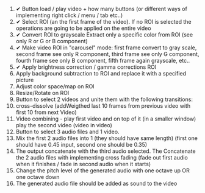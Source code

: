 1. ✔ Button load / play video + how many buttons (or different ways of implementing right click / menu / tab etc..)
2. ✔ Select ROI (an the first frame of the video). If no ROI is selected the operations are going to be applied on the entire video
3. ✔ Convert ROI to grayscale
   Extract only a specific color from ROI (see only R or G or B component)
4. ✔ Make video ROI in "carousel" mode: first frame convert to gray scale, second frame see only R component, third frame see only G component, fourth frame see only B component, fifth frame again grayscale, etc..
5. ✔ Apply brightness correction / gamma corrections ROI
6. Apply background subtraction to ROI and replace it with a specified picture
7. Adjust color space/map on ROI
8. Resize/Rotate on ROI
9. Button to select 2 videos and unite them with the following transitions:
10. cross-dissolve (addWeigthed last 10 frames from previous video with first 10 from next Video)
11. Video combining - play first video and on top of it (in a smaller window) play the second video (video in video)
12. Button to select 3 audio files and 1 video.
13. Mix the first 2 audio files into 1 (they should have same length) (first one should have 0.45 input, second one should be 0.35)
14. The output concatenate with the third audio selected. The Concatenate the 2 audio files with implementing cross fading (fade out first audio when it finishes / fade in second audio when it starts)
15. Change the pitch level of the generated audio with one octave up OR one octave down
16. The generated audio file should be added as sound to the video
